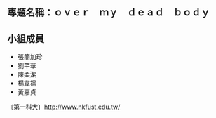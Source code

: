 ## 專題名稱：ｏｖｅｒ　ｍｙ　ｄｅａｄ　ｂｏｄｙ

## 小組成員

* 張簡加珍
* 劉芊華
* 陳柔潔
* 楊韋襦
* 黃嘉貞

〔第一科大〕http://www.nkfust.edu.tw/

